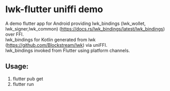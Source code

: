 # lwk-flutter uniffi demo

A demo flutter app for Android providing lwk_bindings (lwk_wollet, lwk_signer,lwk_common) (https://docs.rs/lwk_bindings/latest/lwk_bindings) over FFI.  
lwk_bindings for Kotlin generated from lwk (https://github.com/Blockstream/lwk) via uniFFI.  
lwk_bindings invoked from Flutter using platform channels.  

## Usage:

1. flutter pub get
2. flutter run

